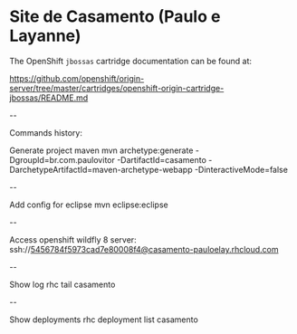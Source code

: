Site de Casamento (Paulo e Layanne)
=========

The OpenShift `jbossas` cartridge documentation can be found at:

https://github.com/openshift/origin-server/tree/master/cartridges/openshift-origin-cartridge-jbossas/README.md

--

Commands history:

Generate project maven
mvn archetype:generate -DgroupId=br.com.paulovitor -DartifactId=casamento -DarchetypeArtifactId=maven-archetype-webapp -DinteractiveMode=false

--

Add config for eclipse
mvn eclipse:eclipse

--

Access openshift wildfly 8 server:
ssh://5456784f5973cad7e80008f4@casamento-pauloelay.rhcloud.com

--

Show log
rhc tail casamento

--

Show deployments
rhc deployment list casamento
